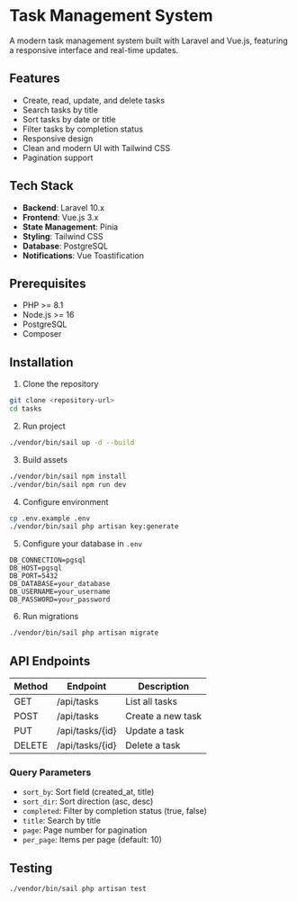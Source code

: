 # Task Management System

A modern task management system built with Laravel and Vue.js, featuring a responsive interface and real-time updates.

## Features

-   Create, read, update, and delete tasks
-   Search tasks by title
-   Sort tasks by date or title
-   Filter tasks by completion status
-   Responsive design
-   Clean and modern UI with Tailwind CSS
-   Pagination support

## Tech Stack

-   **Backend**: Laravel 10.x
-   **Frontend**: Vue.js 3.x
-   **State Management**: Pinia
-   **Styling**: Tailwind CSS
-   **Database**: PostgreSQL
-   **Notifications**: Vue Toastification

## Prerequisites

-   PHP >= 8.1
-   Node.js >= 16
-   PostgreSQL
-   Composer

## Installation

1. Clone the repository

```bash
git clone <repository-url>
cd tasks
```

2. Run project

```bash
./vendor/bin/sail up -d --build
```

3. Build assets 

```bash
./vendor/bin/sail npm install
./vendor/bin/sail npm run dev
```

4. Configure environment

```bash
cp .env.example .env
./vendor/bin/sail php artisan key:generate
```

5. Configure your database in `.env`

```
DB_CONNECTION=pgsql
DB_HOST=pgsql
DB_PORT=5432
DB_DATABASE=your_database
DB_USERNAME=your_username
DB_PASSWORD=your_password
```

6. Run migrations

```bash
./vendor/bin/sail php artisan migrate
```

## API Endpoints

| Method | Endpoint        | Description       |
| ------ | --------------- | ----------------- |
| GET    | /api/tasks      | List all tasks    |
| POST   | /api/tasks      | Create a new task |
| PUT    | /api/tasks/{id} | Update a task     |
| DELETE | /api/tasks/{id} | Delete a task     |

### Query Parameters

-   `sort_by`: Sort field (created_at, title)
-   `sort_dir`: Sort direction (asc, desc)
-   `completed`: Filter by completion status (true, false)
-   `title`: Search by title
-   `page`: Page number for pagination
-   `per_page`: Items per page (default: 10)

## Testing

```bash
./vendor/bin/sail php artisan test
```

